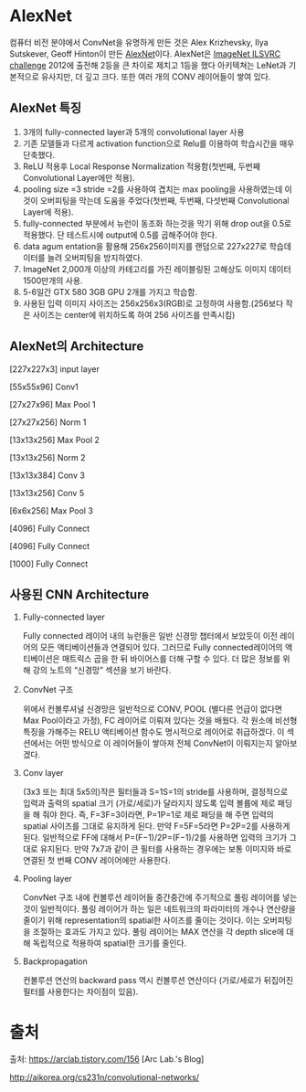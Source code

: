 # AlexNet

컴퓨터 비전 분야에서 ConvNet을 유명하게 만든 것은 Alex Krizhevsky, Ilya Sutskever, Geoff Hinton이 만든 [AlexNet](http://papers.nips.cc/paper/4824-imagenet-classification-with-deep-convolutional-neural-networks)이다. AlexNet은 [ImageNet ILSVRC challenge](http://www.image-net.org/challenges/LSVRC/2014/) 2012에 출전해 2등을 큰 차이로 제치고 1등을 했다 아키텍쳐는 LeNet과 기본적으로 유사지만, 더 깊고 크다. 또한 여러 개의 CONV 레이어들이 쌓여 있다. 

## AlexNet 특징

1. 3개의 fully-connected layer과 5개의 convolutional layer 사용
2. 기존 모델들과 다르게 activation function으로 Relu를 이용하여 학습시간을 매우 단축했다.
3. ReLU 적용후 Local Response Normalization 적용함(첫번째, 두번째 Convolutional Layer에만 적용).
4. pooling size =3 stride =2를 사용하여 겹치는 max pooling을 사용하였는데 이것이 오버피팅을 막는데 도움을 주었다(첫번째, 두번째, 다섯번째 Convolutional Layer에 적용). 
5. fully-connected 부분에서 뉴런이 동조화 하는것을 막기 위해 drop out을 0.5로 적용했다. 단 테스트시에 output에 0.5를 곱해주어야 한다.
6. data agum entation을 활용해 256x256이미지를 랜덤으로 227x227로 학습데이터를 늘려 오버피팅을 방지하였다.
7. ImageNet 2,000개 이상의 카테고리를 가진 레이블링된 고해상도 이미지 데이터 1500만개의 사용. 
8. 5-6일간 GTX 580 3GB GPU 2개를 가지고 학습함. 
9. 사용된 입력 이미지 사이즈는 256x256x3(RGB)로 고정하여 사용함.(256보다 작은 사이즈는 center에 위치하도록 하여 256 사이즈를 만족시킴)

## AlexNet의 Architecture

[227x227x3] input layer 

[55x55x96] Conv1

[27x27x96] Max Pool 1

[27x27x256] Norm 1

[13x13x256] Max Pool 2

[13x13x256] Norm 2

[13x13x384] Conv 3

[13x13x256] Conv 5

[6x6x256] Max Pool 3

[4096] Fully Connect 

[4096] Fully Connect 

[1000] Fully Connect 

## 사용된 CNN Architecture

1. Fully-connected layer

   Fully connected 레이어 내의 뉴런들은 일반 신경망 챕터에서 보았듯이 이전 레이어의 모든 액티베이션들과 연결되어 있다. 그러므로 Fully connected레이어의 액티베이션은 매트릭스 곱을 한 뒤 바이어스를 더해 구할 수 있다. 더 많은 정보를 위해 강의 노트의 “신경망” 섹션을 보기 바란다. 

2. ConvNet 구조

   위에서 컨볼루셔널 신경망은 일반적으로 CONV, POOL (별다른 언급이 없다면 Max Pool이라고 가정), FC 레이어로 이뤄져 있다는 것을 배웠다. 각 원소에 비선형 특징을 가해주는 RELU 액티베이션 함수도 명시적으로 레이어로 취급하겠다. 이 섹션에서는 어떤 방식으로 이 레이어들이 쌓아져 전체 ConvNet이 이뤄지는지 알아보겠다. 

3. Conv layer

   (3x3 또는 최대 5x5의)작은 필터들과 S=1S=1의 stride를 사용하며, 결정적으로 입력과 출력의 spatial 크기 (가로/세로)가 달라지지 않도록 입력 볼륨에 제로 패딩을 해 줘야 한다. 즉, F=3F=3이라면, P=1P=1로 제로 패딩을 해 주면 입력의 spatial 사이즈를 그대로 유지하게 된다. 만약 F=5F=5라면 P=2P=2를 사용하게 된다. 일반적으로 FF에 대해서 P=(F−1)/2P=(F−1)/2를 사용하면 입력의 크기가 그대로 유지된다. 만약 7x7과 같이 큰 필터를 사용하는 경우에는 보통 이미지와 바로 연결된 첫 번째 CONV 레이어에만 사용한다. 

4. Pooling layer

   ConvNet 구조 내에 컨볼루션 레이어들 중간중간에 주기적으로 풀링 레이어를 넣는 것이 일반적이다. 풀링 레이어가 하는 일은 네트워크의 파라미터의 개수나 연산량을 줄이기 위해 representation의 spatial한 사이즈를 줄이는 것이다. 이는 오버피팅을 조절하는 효과도 가지고 있다. 풀링 레이어는 MAX 연산을 각 depth slice에 대해 독립적으로 적용하여 spatial한 크기를 줄인다.  

5. Backpropagation

   컨볼루션 연산의 backward pass 역시 컨볼루션 연산이다 (가로/세로가 뒤집어진 필터를 사용한다는 차이점이 있음).  

# 출처

  출처: <https://arclab.tistory.com/156> [Arc Lab.'s Blog] 	

<http://aikorea.org/cs231n/convolutional-networks/> 
